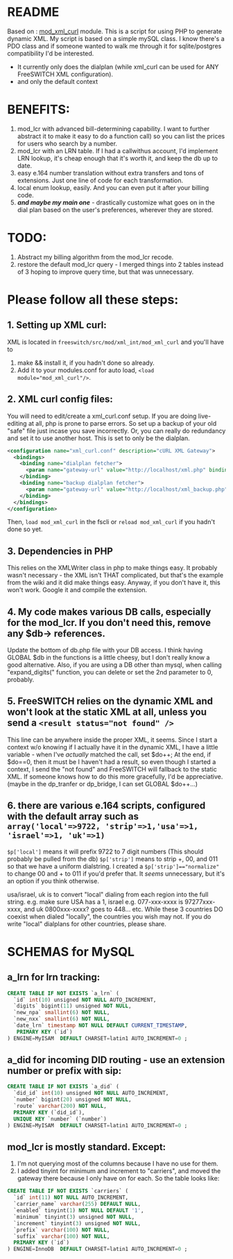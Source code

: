 # README
Based on : [mod_xml_curl](https://freeswitch.org/confluence/display/FREESWITCH/mod_xml_curl) module.
This is a script for using PHP to generate dynamic XML. My script is based on a simple mySQL class. I know there's a PDO class and if someone wanted to walk me through it for sqlite/postgres compatibility I'd be interested.
* It currently only does the dialplan (while xml_curl can be used for ANY FreeSWITCH XML configuration).
* and only the default context

# BENEFITS:
1. mod_lcr with advanced bill-determining capability. I want to further abstract it to make it easy to do a function call) so you can list the prices for users who search by a number.
2. mod_lcr with an LRN table. If I had a callwithus account, I'd implement LRN lookup, it's cheap enough that it's worth it, and keep the db up to date.
3. easy e.164 number translation without extra transfers and tons of extensions. Just one line of code for each transformation.
4. local enum lookup, easily. And you can even put it after your billing code.
5. ***and maybe my main one*** - drastically customize what goes on in the dial plan based on the user's preferences, wherever they are stored.

# TODO:
1. Abstract my billing algorithm from the mod_lcr recode.
2. restore the default mod_lcr query - I merged things into 2 tables instead of 3 hoping to improve query time, but that was unnecessary.

# Please follow all these steps:
## 1. Setting up XML curl:
XML is located in `freeswitch/src/mod/xml_int/mod_xml_curl` and you'll have to
   
1. make && install it, if you hadn't done so already.
2. Add it to your modules.conf for auto load, `<load module="mod_xml_curl"/>`.


## 2. XML curl config files:
You will need to edit/create a xml_curl.conf setup. If you are doing live-editing at all, php is prone to parse errors. So set up a backup of your old "safe" file just incase you save incorrectly.
Or, you can really do redundancy and set it to use another host. This is set to only be the dialplan.

```xml
<configuration name="xml_curl.conf" description="cURL XML Gateway">
  <bindings>
    <binding name="dialplan fetcher">
      <param name="gateway-url" value="http://localhost/xml.php" bindings="dialplan"/>
    </binding>
    <binding name="backup dialplan fetcher">
      <param name="gateway-url" value="http://localhost/xml_backup.php" bindings="dialplan"/>
    </binding>
  </bindings>
</configuration>
```

Then, `load mod_xml_curl` in the fscli or `reload mod_xml_curl` if you hadn't done so yet.


## 3. Dependencies in PHP
This relies on the XMLWriter class in php to make things easy. It probably wasn't necessary - the XML isn't THAT complicated, but that's the example from the wiki and it did make things easy.
Anyway, if you don't have it, this won't work. Google it and compile the extension.

## 4. My code makes various DB calls, especially for the mod_lcr. If you don't need this, remove any $db-> references.
Update the bottom of db.php file with your DB access.
I think having GLOBAL $db in the functions is a little cheesy, but I don't really know a good alternative.
Also, if you are using a DB other than mysql, when calling "expand_digits(" function, you can delete or set the 2nd parameter to 0, probably.

## 5. FreeSWITCH relies on the dynamic XML and won't look at the static XML at all, unless you send a `<result status="not found" />`
This line can be anywhere inside the proper XML, it seems.
Since I start a context w/o knowing if I actually have it in the dynamic XML, I have a little variable - when I've *actually* matched the call, set $do++;
At the end, if $do==0, then it must be I haven't had a result, so even though I started a context, I send the "not found" and FreeSWITCH will fallback to the static XML.
If someone knows how to do this more gracefully, I'd be appreciative.
(maybe in the dp_tranfer or dp_bridge, I can set GLOBAL $do++...)

## 6. there are various e.164 scripts, configured with the default array such as `array('local'=>9722, 'strip'=>1,'usa'=>1, 'israel'=>1, 'uk'=>1)`
`$p['local']` means it will prefix 9722 to 7 digit numbers (This should probably be pulled from the db)
`$p['strip']` means to strip +, 00, and 011 so that we have a uniform dialstring. 
I created a `$p['strip']=="normalize"` to change 00 and + to 011 if you'd prefer that. It *seems* unnecessary, but it's an option if you think otherwise.

usa/israel, uk is to convert "local" dialing from each region into the full string. e.g. make sure USA has a 1, israel e.g. 077-xxx-xxxx is 97277xxx-xxxx, and uk 0800xxx-xxxx? goes to 448... etc.
While these 3 countries DO coexist when dialed "locally", the countries you wish may not.
If you do write "local" dialplans for other countries, please share.




# SCHEMAS for MySQL
## a_lrn for lrn tracking:
```sql
CREATE TABLE IF NOT EXISTS `a_lrn` (
  `id` int(10) unsigned NOT NULL AUTO_INCREMENT,
  `digits` bigint(11) unsigned NOT NULL,
  `new_npa` smallint(6) NOT NULL,
  `new_nxx` smallint(6) NOT NULL,
  `date_lrn` timestamp NOT NULL DEFAULT CURRENT_TIMESTAMP,
   PRIMARY KEY (`id`)
) ENGINE=MyISAM  DEFAULT CHARSET=latin1 AUTO_INCREMENT=0 ;
```
## a_did for incoming DID routing - use an extension number or prefix with sip:
```sql
CREATE TABLE IF NOT EXISTS `a_did` (
  `did_id` int(10) unsigned NOT NULL AUTO_INCREMENT,
  `number` bigint(20) unsigned NOT NULL,
  `route` varchar(200) NOT NULL,
  PRIMARY KEY (`did_id`),
  UNIQUE KEY `number` (`number`)
) ENGINE=MyISAM  DEFAULT CHARSET=latin1 AUTO_INCREMENT=0 ;
```
## mod_lcr is mostly standard. Except:
1. I'm not querying most of the columns because I have no use for them.
2. I added tinyint for minimum and increment to "carriers", and moved the gateway there because I only have on for each.
So the table looks like:
```sql
CREATE TABLE IF NOT EXISTS `carriers` (
  `id` int(11) NOT NULL AUTO_INCREMENT,
  `carrier_name` varchar(255) DEFAULT NULL,
  `enabled` tinyint(1) NOT NULL DEFAULT '1',
  `minimum` tinyint(3) unsigned NOT NULL,
  `increment` tinyint(3) unsigned NOT NULL,
  `prefix` varchar(100) NOT NULL,
  `suffix` varchar(100) NOT NULL,
  PRIMARY KEY (`id`)
) ENGINE=InnoDB  DEFAULT CHARSET=latin1 AUTO_INCREMENT=0 ;
```
